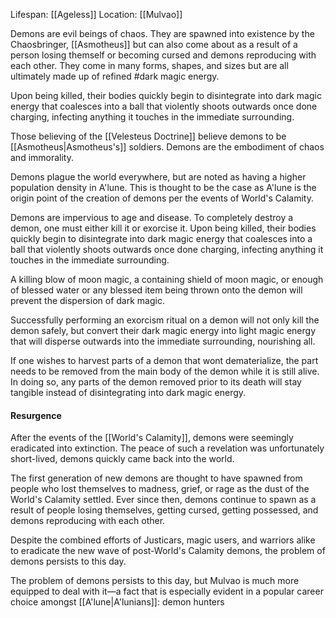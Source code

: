 Lifespan: [[Ageless]]
Location: [[Mulvao]]

Demons are evil beings of chaos. They are spawned into existence by the Chaosbringer, [[Asmotheus]] but can also come about as a result of a person losing themself or becoming cursed and demons reproducing with each other. They come in many forms, shapes, and sizes but are all ultimately made up of refined #dark magic energy. 

Upon being killed, their bodies quickly begin to disintegrate into dark magic energy that coalesces into a ball that violently shoots outwards once done charging, infecting anything it touches in the immediate surrounding.

Those believing of the [[Velesteus Doctrine]] believe demons to be [[Asmotheus|Asmotheus's]] soldiers. Demons are the embodiment of chaos and immorality. 

Demons plague the world everywhere, but are noted as having a higher population density in A'lune. This is thought to be the case as A'lune is the origin point of the creation of demons per the events of World's Calamity.

Demons are impervious to age and disease. To completely destroy a demon, one must either kill it or exorcise it. Upon being killed, their bodies quickly begin to disintegrate into dark magic energy that coalesces into a ball that violently shoots outwards once done charging, infecting anything it touches in the immediate surrounding. 

A killing blow of moon magic, a containing shield of moon magic, or enough of blessed water or any blessed item being thrown onto the demon will prevent the dispersion of dark magic. 

Successfully performing an exorcism ritual on a demon will not only kill the demon safely, but convert their dark magic energy into light magic energy that will disperse outwards into the immediate surrounding, nourishing all. 

If one wishes to harvest parts of a demon that wont dematerialize, the part needs to be removed from the main body of the demon while it is still alive. In doing so, any parts of the demon removed prior to its death will stay tangible instead of disintegrating into dark magic energy.

#### Resurgence

After the events of the [[World's Calamity]], demons were seemingly eradicated into extinction. The peace of such a revelation was unfortunately short-lived, demons quickly came back into the world. 

The first generation of new demons are thought to have spawned from people who lost themselves to madness, grief, or rage as the dust of the World's Calamity settled. Ever since then, demons continue to spawn as a result of people losing themselves, getting cursed, getting possessed, and demons reproducing with each other.

Despite the combined efforts of Justicars, magic users, and warriors alike to eradicate the new wave of post-World's Calamity demons, the problem of demons persists to this day.

The problem of demons persists to this day, but Mulvao is much more equipped to deal with it—a fact that is especially evident in a popular career choice amongst [[A'lune|A'lunians]]: demon hunters